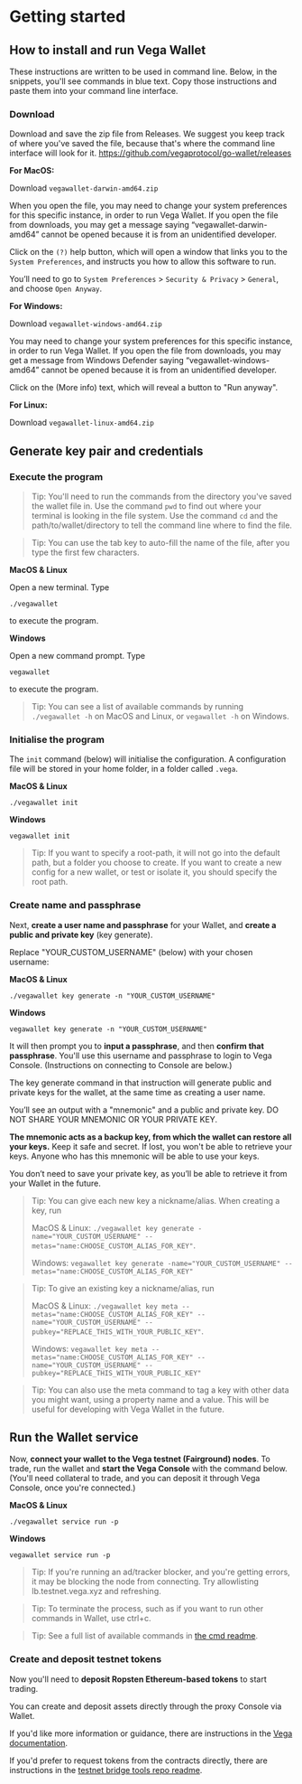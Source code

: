 # Getting started

## How to install and run Vega Wallet
These instructions are written to be used in command line. Below, in the snippets, you'll see commands in blue text. Copy those instructions and paste them into your command line interface.

### Download
Download and save the zip file from Releases. We suggest you keep track of where you've saved the file, because that's where the command line interface will look for it.
https://github.com/vegaprotocol/go-wallet/releases

**For MacOS:**

Download `vegawallet-darwin-amd64.zip`

When you open the file, you may need to change your system preferences for this specific instance, in order to run Vega Wallet. If you open the file from downloads, you may get a message saying “vegawallet-darwin-amd64” cannot be opened because it is from an unidentified developer.

Click on the `(?)` help button, which will open a window that links you to the `System Preferences`, and instructs you how to allow this software to run.

You’ll need to go to `System Preferences` > `Security & Privacy` > `General`, and choose `Open Anyway`.

**For Windows:**

Download `vegawallet-windows-amd64.zip`

You may need to change your system preferences for this specific instance, in order to run Vega Wallet. If you open the file from downloads, you may get a message from Windows Defender saying “vegawallet-windows-amd64” cannot be opened because it is from an unidentified developer.

Click on the (More info) text, which will reveal a button to "Run anyway".

**For Linux:**

Download `vegawallet-linux-amd64.zip`

## Generate key pair and credentials

### Execute the program

> Tip: You'll need to run the commands from the directory you've saved the wallet file in. Use the command `pwd` to find out where your terminal is looking in the file system. Use the command `cd` and the path/to/wallet/directory to tell the command line where to find the file.

> Tip: You can use the tab key to auto-fill the name of the file, after you type the first few characters.

**MacOS & Linux**

Open a new terminal. Type

```console
./vegawallet
```
to execute the program.

**Windows**

Open a new command prompt. Type

```console
vegawallet
```
to execute the program.

> Tip: You can see a list of available commands by running  `./vegawallet -h` on MacOS and Linux, or `vegawallet -h` on Windows.

### Initialise the program

The `init` command (below) will initialise the configuration. A configuration file will be stored in your home folder, in a folder called `.vega`.

**MacOS & Linux**

```console
./vegawallet init
```
**Windows**

```console
vegawallet init
```

> Tip: If you want to specify a root-path, it will not go into the default path, but a folder you choose to create. If you want to create a new config for a new wallet, or test or isolate it, you should specify the root path.


### Create name and passphrase
Next, **create a user name and passphrase** for your Wallet, and **create a public and private key** (key generate).

Replace "YOUR_CUSTOM_USERNAME" (below) with your chosen username:

**MacOS & Linux**

```console
./vegawallet key generate -n "YOUR_CUSTOM_USERNAME"
```

**Windows**

```console
vegawallet key generate -n "YOUR_CUSTOM_USERNAME"
```

It will then prompt you to **input a passphrase**, and then **confirm that passphrase**. You'll use this username and passphrase to login to Vega Console. (Instructions on connecting to Console are below.)

The key generate command in that instruction will generate public and private keys for the wallet, at the same time as creating a user name.

You’ll see an output with a "mnemonic" and a public and private key. DO NOT SHARE YOUR MNEMONIC OR YOUR PRIVATE KEY.

**The mnemonic acts as a backup key, from which the wallet can restore all your keys.** Keep it safe and secret. If lost, you won't be able to retrieve your keys. Anyone who has this mnemonic will be able to use your keys.

You don’t need to save your private key, as you’ll be able to retrieve it from your Wallet in the future.

> Tip: You can give each new key a nickname/alias.
> When creating a key, run
>
> MacOS & Linux: `./vegawallet key generate -name="YOUR_CUSTOM_USERNAME" --metas="name:CHOOSE_CUSTOM_ALIAS_FOR_KEY"`.
>
> Windows: `vegawallet key generate -name="YOUR_CUSTOM_USERNAME" --metas="name:CHOOSE_CUSTOM_ALIAS_FOR_KEY"`

> Tip: To give an existing key a nickname/alias, run
>
> MacOS & Linux: `./vegawallet key meta --metas="name:CHOOSE_CUSTOM_ALIAS_FOR_KEY" --name="YOUR_CUSTOM_USERNAME" --pubkey="REPLACE_THIS_WITH_YOUR_PUBLIC_KEY"`.
>
> Windows: `vegawallet key meta --metas="name:CHOOSE_CUSTOM_ALIAS_FOR_KEY" --name="YOUR_CUSTOM_USERNAME" --pubkey="REPLACE_THIS_WITH_YOUR_PUBLIC_KEY"`

> Tip: You can also use the meta command to tag a key with other data you might want, using a property name and a value. This will be useful for developing with Vega Wallet in the future.

## Run the Wallet service
Now, **connect your wallet to the Vega testnet (Fairground) nodes**. To trade, run the wallet and **start the Vega Console** with the command below. (You'll need collateral to trade, and you can deposit it through Vega Console, once you're connected.)

**MacOS & Linux**

```console
./vegawallet service run -p
```
**Windows**

```console
vegawallet service run -p
```

> Tip: If you're running an ad/tracker blocker, and you're getting errors, it may be blocking the node from connecting. Try allowlisting lb.testnet.vega.xyz and refreshing.

> Tip: To terminate the process, such as if you want to run other commands in Wallet, use ctrl+c.

> Tip: See a full list of available commands in [the cmd readme](/cmd/README.md).

### Create and deposit testnet tokens
Now you'll need to **deposit Ropsten Ethereum-based tokens** to start trading.

You can create and deposit assets directly through the proxy Console via Wallet.

If you'd like more information or guidance, there are instructions in the [Vega documentation](https://docs.fairground.vega.xyz/docs/wallet/).

If you'd prefer to request tokens from the contracts directly, there are instructions in the [testnet bridge tools repo readme](https://github.com/vegaprotocol/Public_Test_Bridge_Tools/blob/master/docs/mew.md).
